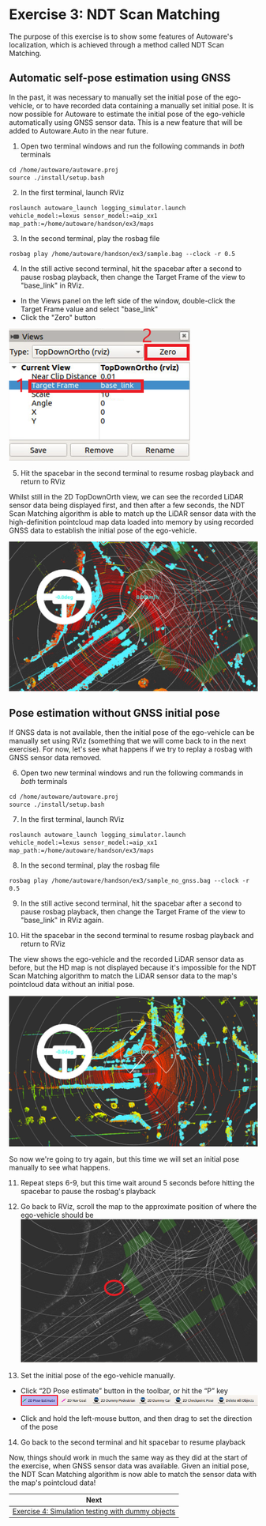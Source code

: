 # Exercise 3: NDT Scan Matching

The purpose of this exercise is to show some features of Autoware's localization, which is achieved through a method called NDT Scan Matching. 

## Automatic self-pose estimation using GNSS
In the past, it was necessary to manually set the initial pose of the ego-vehicle, or to have recorded data containing a manually set initial pose. It is now possible for Autoware to estimate the initial pose of the ego-vehicle automatically using GNSS sensor data. This is a new feature that will be added to Autoware.Auto in the near future.

1. Open two terminal windows and run the following commands in *both* terminals
```
cd /home/autoware/autoware.proj
source ./install/setup.bash
``` 
2. In the first terminal, launch RViz
```
roslaunch autoware_launch logging_simulator.launch vehicle_model:=lexus sensor_model:=aip_xx1 map_path:=/home/autoware/handson/ex3/maps
```
3. In the second terminal, play the rosbag file
```
rosbag play /home/autoware/handson/ex3/sample.bag --clock -r 0.5
```

4. In the still active second terminal, hit the spacebar after a second to pause rosbag playback, then change the Target Frame of the view to "base_link" in RViz.
- In the Views panel on the left side of the window, double-click the Target Frame value and select "base_link"
- Click the "Zero" button

![](images/exercise3/01_views_panel_topdownorth_baselink.png)

5. Hit the spacebar in the second terminal to resume rosbag playback and return to RViz

Whilst still in the 2D TopDownOrth view, we can see the recorded LiDAR sensor data being displayed first, and then after a few seconds, the NDT Scan Matching algorithm is able to match up the LiDAR sensor data with the high-definition pointcloud map data loaded into memory by using recorded GNSS data to establish the initial pose of the ego-vehicle.

![](images/exercise3/02_topdownorth_ndt_scan_matching.png)

## Pose estimation without GNSS initial pose
If GNSS data is not available, then the initial pose of the ego-vehicle can be manually set using RViz (something that we will come back to in the next exercise). For now, let's see what happens if we try to replay a rosbag with GNSS sensor data removed.

6. Open two new terminal windows and run the following commands in *both* terminals
```
cd /home/autoware/autoware.proj
source ./install/setup.bash
``` 
7. In the first terminal, launch RViz
```
roslaunch autoware_launch logging_simulator.launch vehicle_model:=lexus sensor_model:=aip_xx1 map_path:=/home/autoware/handson/ex3/maps
```
8. In the second terminal, play the rosbag file
```
rosbag play /home/autoware/handson/ex3/sample_no_gnss.bag --clock -r 0.5
```
9. In the still active second terminal, hit the spacebar after a second to pause rosbag playback, then change the Target Frame of the view to "base_link" in RViz again.

10. Hit the spacebar in the second terminal to resume rosbag playback and return to RViz

The view shows the ego-vehicle and the recorded LiDAR sensor data as before, but the HD map is not displayed because it's impossible for the NDT Scan Matching algorithm to match the LiDAR sensor data to the map's pointcloud data without an initial pose.

![](images/exercise3/03_topdownorth_no_scan_matching.png)


So now we're going to try again, but this time we will set an initial pose manually to see what happens.

11. Repeat steps 6-9, but this time wait around 5 seconds before hitting the spacebar to pause the rosbag's playback

12. Go back to RViz, scroll the map to the approximate position of where the ego-vehicle should be
![](images/exercise3/04_manually_set_initial_pose.png)

13.  Set the initial pose of the ego-vehicle manually.
- Click “2D Pose estimate” button in the toolbar, or hit the “P” key
![](images/exercise4/toolbar_2D_pose.png)

- Click and hold the left-mouse button, and then drag to set the direction of the pose

14.  Go back to the second terminal and hit spacebar to resume playback

Now, things should work in much the same way as they did at the start of the exercise, when GNSS sensor data was available. Given an initial pose, the NDT Scan Matching algorithm is now able to match the sensor data with the map's pointcloud data! 

| Next |
| ---- |
| [Exercise 4: Simulation testing with dummy objects](exercise4.md) |
